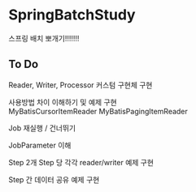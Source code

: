 # SpringBatchStudy
스프링 배치 뽀개기!!!!!!!   

## To Do
Reader, Writer, Processor 커스텀 구현체 구현

사용방법 차이 이해하기 및 예제 구현   
MyBatisCursorItemReader
MyBatisPagingItemReader

Job 재실행 / 건너뛰기 

JobParameter 이해

Step 2개 Step 당 각각 reader/writer 예제 구현

Step 간 데이터 공유 예제 구현 

